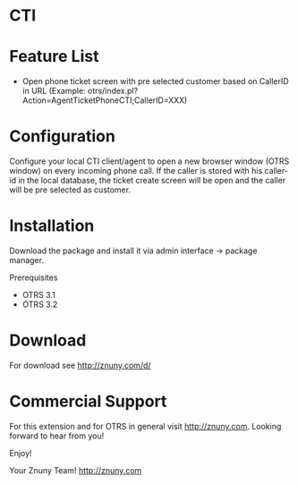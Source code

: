 CTI
===




Feature List
============
* Open phone ticket screen with pre selected customer based on CallerID in URL (Example: otrs/index.pl?Action=AgentTicketPhoneCTI;CallerID=XXX)  

Configuration
=============
Configure your local CTI client/agent to open a new browser window (OTRS window) on every incoming phone call. If the caller is stored with his caller-id in the local database, the ticket create screen will be open and the caller will be pre selected as customer.   

Installation
============
Download the package and install it via admin interface -> package manager.

Prerequisites
* OTRS 3.1
* OTRS 3.2

Download
========
For download see http://znuny.com/d/

Commercial Support
==================
For this extension and for OTRS in general visit http://znuny.com. Looking forward to hear from you!

Enjoy!

 Your Znuny Team!
 http://znuny.com

